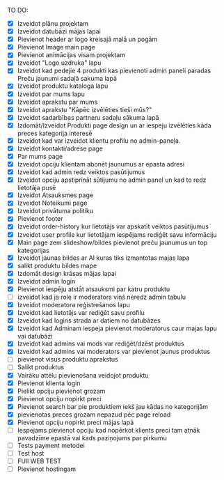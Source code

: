 TO DO:
- [X] Izveidot plānu projektam
- [X] Izveidot datubāzi mājas lapai
- [x] Pievienot header ar logo kreisajā malā un pogām
- [x] Pievienot Image main page
- [x] Pievienot animācijas visam projektam
- [x] Izveidot "Logo uzdruka" lapu
- [x] Izveidot kad pedejie 4 produkti kas pievienoti admin paneli paradas Preču jaunumi sadaļā sakuma lapā
- [x] Izveidot produktu kataloga lapu
- [x] Izveidot par mums lapu
- [x] Izveidot aprakstu par mums
- [x] Izveidot aprakstu "Kāpēc izvēlēties tieši mūs?"
- [x] Izveidot sadarbības partneru sadaļu sākuma lapā
- [x] Izdomāt/Izveidot Produkti page design un ar iespeju izvēlēties kāda preces kategorija interesē
- [x] Izveidot kad var izveidot klientu profilu no admin-paneļa.
- [x] Izveidot kontakti/adrese page
- [x] Par mums page
- [x] Izveidot opciju klientam abonēt jaunumus ar epasta adresi
- [x] Izveidot kad admin redz veiktos pasūtijumus
- [x] Izveidot opciju apstiprināt sūtijumu no admin panel un kad to redz lietotāja pusē
- [x] Izveidot Atsauksmes page
- [x] Izveidot Noteikumi page
- [x] Izveidot privātuma politiku
- [x] Pievienot footer
- [x] Izveidot order-history kur lietotājs var apskatīt veiktos pasūtijumus
- [x] Izveidot user profile kur lietotājam iespējams rediģēt savu informāciju
- [x] Main page zem slideshow/bildes pievienot preču jaunumus un top kategorijas
- [x] Izveidot jaunas bildes ar AI kuras tiks izmantotas majas lapa
- [x] salikt produktu bildes mape
- [x] Izdomāt design krāsas mājas lapai
- [x] Izveidot admin login
- [x] Pievienot iespēju atstāt atsauksmi par katru produktu
- [ ] izveidot kad ja role ir moderators viņš neredz admin tabulu
- [x] Izveidot moderatora reģistrešanos lapu
- [x] Izveidot kad lietotājs var rediģēt savu profilu
- [x] Izveidot kad logins strada ar datiem no datubāzes
- [x] Izveidot kad Adminam iespeja pievienot moderatorus caur majas lapu vai datubāzi
- [x] Izveidot kad admins vai mods var rediģēt/dzēst produktus
- [x] Izveidot kad admins vai moderators var pievienot jaunus produktus
- [ ] pievienot visus produktu aprakstus
- [ ] Salikt produktus
- [x] Vairāku attēlu pievienošana veidojot produktu
- [x] Pievienot klienta login
- [x] Pielikt opciju pievienot grozam
- [x] Pievienot opciju nopirkt preci
- [x] Pievienot search bar pie produktiem iekš jau kādas no kategorijām
- [x] pievienotas preces grozam nepazud pēc page reload
- [x] Pievienot opciju nopirkt preci mājas lapā
- [ ] Iespejams pievienot opciju kad nopērkot klients preci tam atnāk pavadzīme epastā vai kads paziņojums par pirkumu
- [ ] Tests payment metodei
- [ ] Test host
- [ ] FUll WEB TEST
- [ ] Pievienot hostingam
